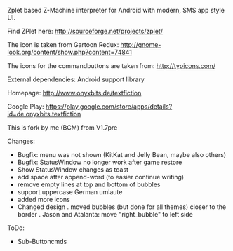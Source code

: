Zplet based Z-Machine interpreter for Android with modern, SMS app style UI.

Find ZPlet here: 
http://sourceforge.net/projects/zplet/

The icon is taken from Gartoon Redux: 
http://gnome-look.org/content/show.php?content=74841

The icons for the commandbuttons are taken from:
http://typicons.com/

External dependencies:
Android support library

Homepage:
http://www.onyxbits.de/textfiction

Google Play:
https://play.google.com/store/apps/details?id=de.onyxbits.textfiction

This is fork by me (BCM) from V1.7pre

Changes:
- Bugfix: menu was not shown (KitKat and Jelly Bean, maybe also others)
- Bugfix: StatusWindow no longer work after game restore
- Show StatusWindow changes as toast
- add space after append-word (to easier continue writing)
- remove empty lines at top and bottom of bubbles
- support uppercase German umlaute
- added more icons
- Changed design
. moved bubbles (but done for all themes) closer to the border
. Jason and Atalanta: move "right_bubble" to left side

ToDo:
- Sub-Buttoncmds
